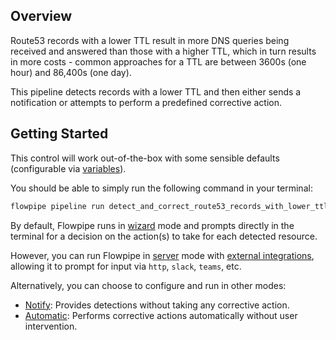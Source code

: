 ## Overview

Route53 records with a lower TTL result in more DNS queries being received and answered than those with a higher TTL, which in turn results in more costs - common approaches for a TTL are between 3600s (one hour) and 86,400s (one day).

This pipeline detects records with a lower TTL and then either sends a notification or attempts to perform a predefined corrective action.

## Getting Started

This control will work out-of-the-box with some sensible defaults (configurable via [variables](https://flowpipe.io/docs/build/mod-variables)).

You should be able to simply run the following command in your terminal:
```sh
flowpipe pipeline run detect_and_correct_route53_records_with_lower_ttl
```

By default, Flowpipe runs in [wizard](https://hub.flowpipe.io/mods/turbot/aws_thrifty#wizard) mode and prompts directly in the terminal for a decision on the action(s) to take for each detected resource.

However, you can run Flowpipe in [server](https://flowpipe.io/docs/run/server) mode with [external integrations](https://flowpipe.io/docs/build/input#create-an-integration), allowing it to prompt for input via `http`, `slack`, `teams`, etc.

Alternatively, you can choose to configure and run in other modes:
* [Notify](https://hub.flowpipe.io/mods/turbot/aws_thrifty#notify): Provides detections without taking any corrective action.
* [Automatic](https://hub.flowpipe.io/mods/turbot/aws_thrifty#automatic): Performs corrective actions automatically without user intervention.